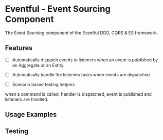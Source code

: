 # Eventful - Event Sourcing Component

The Event Sourcing component of the Eventful DDD, CQRS & ES framework.

## Features

- [ ] Automatically dispatch events to listeners when an event is published by an Aggregate or an Entity.

- [ ] Automatically handle the listeners tasks when events are dispatched.

- [ ] Scenario based testing helpers

when a command is called, handler is dispatched, event is published and listeners are handled.

## Usage Examples


## Testing